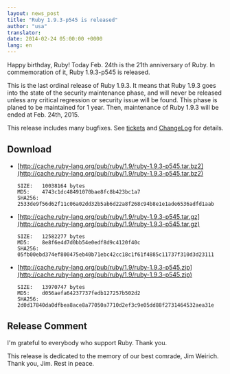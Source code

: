 ```yaml
---
layout: news_post
title: "Ruby 1.9.3-p545 is released"
author: "usa"
translator:
date: 2014-02-24 05:00:00 +0000
lang: en
---
```


Happy birthday, Ruby!
Today Feb. 24th is the 21th anniversary of Ruby.
In commemoration of it, Ruby 1.9.3-p545 is released.

This is the last ordinal release of Ruby 1.9.3.
It means that Ruby 1.9.3 goes into the state of the security maintenance phase, and will never be released unless any critical regression or security issue will be found.
This phase is planed to be maintained for 1 year.
Then, maintenance of Ruby 1.9.3 will be ended at Feb. 24th, 2015.

This release includes many bugfixes.
See [tickets](https://bugs.ruby-lang.org/projects/ruby-193/issues?set_filter=1&amp;status_id=5)
and [ChangeLog](http://svn.ruby-lang.org/repos/ruby/tags/v1_9_3_545/ChangeLog) for details.

## Download

* [http://cache.ruby-lang.org/pub/ruby/1.9/ruby-1.9.3-p545.tar.bz2](http://cache.ruby-lang.org/pub/ruby/1.9/ruby-1.9.3-p545.tar.bz2)

      SIZE:   10038164 bytes
      MD5:    4743c1dc48491070bae8fc8b423bc1a7
      SHA256: 2533de9f56d62f11c06a02dd32b5ab6d22a8f268c94b8e1e1ade6536adfd1aab

* [http://cache.ruby-lang.org/pub/ruby/1.9/ruby-1.9.3-p545.tar.gz](http://cache.ruby-lang.org/pub/ruby/1.9/ruby-1.9.3-p545.tar.gz)

      SIZE:   12582277 bytes
      MD5:    8e8f6e4d7d0bb54e0edf8d9c4120f40c
      SHA256: 05fb00ebd374ef800475eb40b71ebc42cc18c1f61f4885c11737f310d3d23111

* [http://cache.ruby-lang.org/pub/ruby/1.9/ruby-1.9.3-p545.zip](http://cache.ruby-lang.org/pub/ruby/1.9/ruby-1.9.3-p545.zip)

      SIZE:   13970747 bytes
      MD5:    d056aefa64237737fedb127257b502d2
      SHA256: 2d0d17840da0dfbea8ace8a77050a7710d2ef3c9e05dd88f2731464532aea31e

## Release Comment

I'm grateful to everybody who support Ruby.
Thank you.

This release is dedicated to the memory of our best comrade, Jim Weirich.
Thank you, Jim.  Rest in peace.
